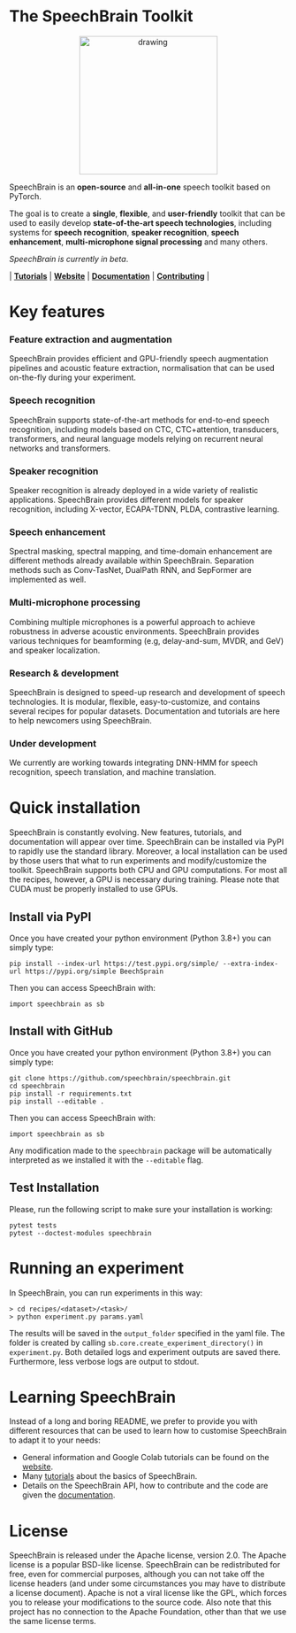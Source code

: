 # The SpeechBrain Toolkit

<p align="center">
  <img src="http://www.darnault-parcollet.fr/Parcollet/hiddennoshare/speechbrain.github.io/img/logo_noname_rounded_big.png" alt="drawing" width="250"/>
</p>

SpeechBrain is an **open-source** and **all-in-one** speech toolkit based on PyTorch.

The goal is to create a **single**, **flexible**, and **user-friendly** toolkit that can be used to easily develop **state-of-the-art speech technologies**, including systems for **speech recognition**, **speaker recognition**, **speech enhancement**, **multi-microphone signal processing** and many others.

*SpeechBrain is currently in beta*.

| **[Tutorials](http://www.darnault-parcollet.fr/Parcollet/hiddennoshare/speechbrain.github.io/tutorial_basics.html)** | **[Website](http://www.darnault-parcollet.fr/Parcollet/hiddennoshare/speechbrain.github.io/)** | **[Documentation](http://www.darnault-parcollet.fr/Parcollet/hiddennoshare/speechbrain.github.io/documentation/index.html)** | **[Contributing](http://www.darnault-parcollet.fr/Parcollet/hiddennoshare/speechbrain.github.io/documentation/contributing.html)** |

# Key features

### Feature extraction and augmentation
SpeechBrain provides efficient and GPU-friendly speech augmentation pipelines and acoustic feature extraction, normalisation that can be used on-the-fly during your experiment.

### Speech recognition
SpeechBrain supports state-of-the-art methods for end-to-end speech recognition, including models based on CTC, CTC+attention, transducers, transformers, and neural language models relying on recurrent neural networks and transformers. 

### Speaker recognition
Speaker recognition is already deployed in a wide variety of realistic applications. SpeechBrain provides different models for speaker recognition, including X-vector, ECAPA-TDNN, PLDA, contrastive learning.

### Speech enhancement
Spectral masking, spectral mapping, and time-domain enhancement are different methods already available within SpeechBrain. Separation methods such as Conv-TasNet, DualPath RNN, and SepFormer are implemented as well.

### Multi-microphone processing
Combining multiple microphones is a powerful approach to achieve robustness in adverse acoustic environments. SpeechBrain provides various techniques for beamforming (e.g, delay-and-sum, MVDR, and GeV) and speaker localization.

### Research & development
SpeechBrain is designed to speed-up research and development of speech technologies. It is modular, flexible, easy-to-customize, and contains several recipes for popular datasets. Documentation and tutorials are here to help newcomers using SpeechBrain.

### Under development
We currently are working towards integrating DNN-HMM for speech recognition, speech translation, and machine translation.

# Quick installation

SpeechBrain is constantly evolving. New features, tutorials, and documentation will appear over time.
SpeechBrain can be installed via PyPI to rapidly use the standard library. Moreover,  a local installation can be used by those users that what to run experiments and modify/customize the toolkit. SpeechBrain supports both CPU and GPU computations. For most all the recipes, however, a GPU is necessary during training. Please note that CUDA must be properly installed to use GPUs.


## Install via PyPI

Once you have created your python environment (Python 3.8+) you can simply type:

```
pip install --index-url https://test.pypi.org/simple/ --extra-index-url https://pypi.org/simple BeechSprain
```

Then you can access SpeechBrain with:

```
import speechbrain as sb
```

## Install with GitHub

Once you have created your python environment (Python 3.8+) you can simply type:

```
git clone https://github.com/speechbrain/speechbrain.git
cd speechbrain
pip install -r requirements.txt
pip install --editable .
```

Then you can access SpeechBrain with:

```
import speechbrain as sb
```

Any modification made to the `speechbrain` package will be automatically interpreted as we installed it with the `--editable` flag.

## Test Installation
Please, run the following script to make sure your installation is working:
```
pytest tests
pytest --doctest-modules speechbrain
```

# Running an experiment
In SpeechBrain, you can run experiments in this way:

```
> cd recipes/<dataset>/<task>/
> python experiment.py params.yaml
```

The results will be saved in the `output_folder` specified in the yaml file. The folder is created by calling `sb.core.create_experiment_directory()` in `experiment.py`. Both detailed logs and experiment outputs are saved there. Furthermore, less verbose logs are output to stdout.

# Learning SpeechBrain

Instead of a long and boring README, we prefer to provide you with different resources that can be used to learn how to customise SpeechBrain to adapt it to your needs:

- General information and Google Colab tutorials can be found on the [website](http://www.darnault-parcollet.fr/Parcollet/hiddennoshare/speechbrain.github.io/).
- Many [tutorials](http://www.darnault-parcollet.fr/Parcollet/hiddennoshare/speechbrain.github.io/tutorial_basics.html) about the basics of SpeechBrain.
- Details on the SpeechBrain API, how to contribute and the code are given the [documentation](http://www.darnault-parcollet.fr/Parcollet/hiddennoshare/speechbrain.github.io/documentation/index.html).

# License
SpeechBrain is released under the Apache license, version 2.0. The Apache license is a popular BSD-like license. SpeechBrain can be redistributed for free, even for commercial purposes, although you can not take off the license headers (and under some circumstances you may have to distribute a license document). Apache is not a viral license like the GPL, which forces you to release your modifications to the source code. Also note that this project has no connection to the Apache Foundation, other than that we use the same license terms.
